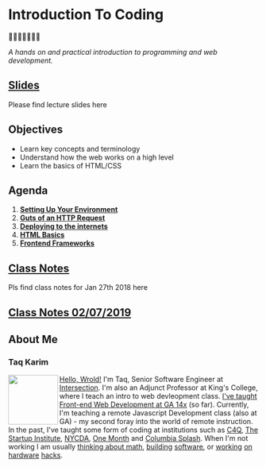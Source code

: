 # Introduction To Coding
🎉🎈🎂🍾🎊🍻💃

*A hands on and practical introduction to programming and web development.*

## [Slides](https://mottaquikarim.github.io/rehearsal/public/stage.html?source=13n1r1#/)
Please find lecture slides here

## Objectives

* Learn key concepts and terminology
* Understand how the web works on a high level
* Learn the basics of HTML/CSS

## Agenda

1. **[Setting Up Your Environment](https://github.com/FEWDMaterials/IntroToCoding/tree/master/SettingUpYourEnvironment)**
1. **[Guts of an HTTP Request](https://github.com/FEWDMaterials/IntroToCoding/tree/master/GutsOfAnHTTPRequest)**
1. **[Deploying to the internets](https://github.com/FEWDMaterials/IntroToCoding/tree/master/DeployingToTheInternets)**
1. **[HTML Basics](https://github.com/FEWDMaterials/IntroToCoding/tree/master/HTMLBasics)**
1. **[Frontend Frameworks](https://github.com/FEWDMaterials/IntroToCoding/tree/master/FrontendFrameworks)**

## [Class Notes](https://github.com/FEWDMaterials/IntroToCoding/tree/master/ClassNotes)
Pls find class notes for Jan 27th 2018 here

## [Class Notes 02/07/2019](https://github.com/FEWDMaterials/IntroToCoding/tree/master/Notes_02072019)

## About Me

### Taq Karim
<img src="https://github.com/mottaquikarim/JavaScriptDevelopmentRemote/blob/master/assets/taq.jpg?raw=true" style="width: 100px; height: auto;" width="100" align="left"> 

[Hello, Wrold!](https://medium.com/@the_taqquikarim/console-log-hello-wrold-3e3abeb44396) I'm Taq, Senior Software Engineer at [Intersection](https://twitter.com/intersection_co). I'm also an Adjunct Professor at King's College, where I teach an intro to web devleopment class. [I've taught Front-end Web Development at GA 14x](https://medium.com/@the_taqquikarim/10-lessons-learned-from-100-weeks-of-teaching-fewd-12c43db14f6b) (so far). Currently, I'm teaching a remote Javascript Development class (also at GA) - my second foray into the world of remote instruction. In the past, I've taught some form of coding at institutions such as [C4Q](https://www.c4q.nyc/), [The Startup Institute](https://www.startupinstitute.com/), [NYCDA](https://nycda.com/), [One Month](https://onemonth.com/) and [Columbia Splash](https://columbia.learningu.org/). When I'm not working I am usually [thinking about math](https://medium.com/math-musings/why-does-25-25-2-2-1-100-25-an-explanation-6c7e7b283d41), [building](https://medium.com/@the_taqquikarim/a-technique-for-saving-content-from-a-data-text-html-uri-10f045a8876d) [software](https://medium.com/@the_taqquikarim/introducing-bonfire-2c0e437895e2), or [working](https://photos.app.goo.gl/w1crzgI7DqCgGR373) [on](https://photos.app.goo.gl/EaFkp5SmyO0opkg32) [hardware](https://photos.app.goo.gl/tvxPl2zbIMl7FEnK2) [hacks](https://www.instagram.com/p/8rARZNND_t/?taken-by=taqqui.karim).
